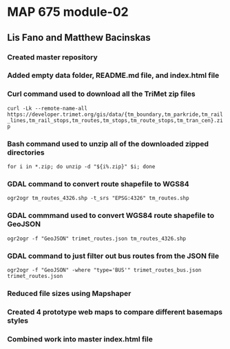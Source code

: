 # MAP 675 module-02

## Lis Fano and Matthew Bacinskas

### Created master repository

### Added empty data folder, README.md file, and index.html file

### Curl command used to download all the TriMet zip files
`curl -Lk --remote-name-all https://developer.trimet.org/gis/data/{tm_boundary,tm_parkride,tm_rail_lines,tm_rail_stops,tm_routes,tm_stops,tm_route_stops,tm_tran_cen}.zip`

### Bash command used to unzip all of the downloaded zipped directories
`for i in *.zip; do unzip -d "${i%.zip}" $i; done`

### GDAL command to convert route shapefile to WGS84
`ogr2ogr tm_routes_4326.shp -t_srs "EPSG:4326" tm_routes.shp`

### GDAL commmand used to convert WGS84 route shapefile to GeoJSON
`ogr2ogr -f "GeoJSON" trimet_routes.json tm_routes_4326.shp`

### GDAL command to just filter out bus routes from the JSON file
`ogr2ogr -f "GeoJSON" -where "type='BUS'" trimet_routes_bus.json trimet_routes.json`

### Reduced file sizes using Mapshaper

### Created 4 prototype web maps to compare different basemaps styles

### Combined work into master index.html file

